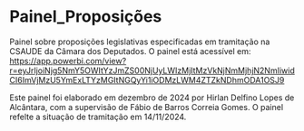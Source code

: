 # Painel_Proposições
Painel sobre proposições legislativas especificadas em tramitação na CSAUDE da Câmara dos Deputados.
O painel está acessível em: https://app.powerbi.com/view?r=eyJrIjoiNjg5NmY5OWItYzJmZS00NjUyLWIzMjItMzVkNjNmMjhjN2NmIiwidCI6ImVjMzU5YmExLTYzMGItNGQyYi1iODMzLWM4ZTZkNDhmODA1OSJ9

Este painel foi elaborado em dezembro de 2024 por Hirlan Delfino Lopes de Alcântara, com a supervisão de Fábio de Barros Correia Gomes.
O painel refelte a situação de tramitação em 14/11/2024.
